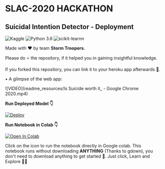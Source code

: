 # SLAC-2020 HACKATHON

## Suicidal Intention Detector - Deployment

![Kaggle](https://img.shields.io/badge/Dataset-Kaggle-blue.svg) ![Python 3.6](https://img.shields.io/badge/Python-3.6-brightgreen.svg) ![scikit-learnn](https://img.shields.io/badge/Library-Scikit_Learn-orange.svg)

Made with ❤️ by team **Storm Troopers**.

Please do ⭐ the repository, if it helped you in gaining insightful knowledge.

If you forked this repository, you can link it to your heroku app afterwards 🔗.

• A glimpse of the web app:

![VIDEO](readme_resources/Is Suicide worth it_ - Google Chrome 2020.mp4)


**Run Deployed Model 👇**

[![Deploy](https://www.vectorlogo.zone/logos/heroku/heroku-ar21.svg)](https://suicidal-intention-slac-2020.herokuapp.com/)

**Run Notebook in Colab 👇**

[![Open In Colab](https://colab.research.google.com/assets/colab-badge.svg)](https://colab.research.google.com/github/nakshatrasinghh/SLAC-2020/blob/main/Twitter_Suicidal_Prediction.ipynb)

Click on the icon to run the notebook directly in Google colab. This notebook runs without downloading **ANYTHING** (Thanks to gdown), you don't need to download anything to get started 💪. Just click, Learn and Explore 🔭🤗
